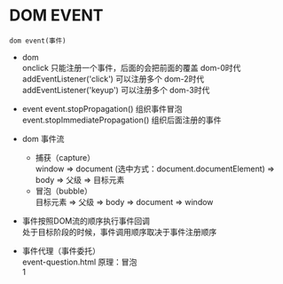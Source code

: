 # DOM EVENT
    dom event(事件)
- dom   
onclick 只能注册一个事件，后面的会把前面的覆盖    dom-0时代         
addEventListener('click') 可以注册多个 dom-2时代     
addEventListener('keyup') 可以注册多个 dom-3时代
- event 
    event.stopPropagation() 组织事件冒泡
     event.stopImmediatePropagation() 组织后面注册的事件
- dom 事件流    
    - 捕获（capture）     
    window => document (选中方式：document.documentElement) => body => 父级 => 目标元素     
    - 冒泡（bubble）  
    目标元素 => 父级 => body => document => window      
- 事件按照DOM流的顺序执行事件回调   
    处于目标阶段的时候，事件调用顺序取决于事件注册顺序

- 事件代理（事件委托）  
event-question.html     原理：冒泡  
1